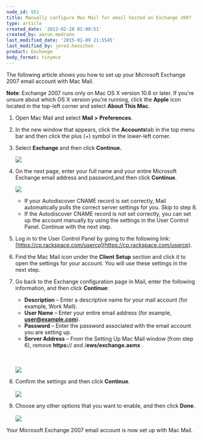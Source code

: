 ```yaml
---
node_id: 951
title: Manually configure Mac Mail for email hosted on Exchange 2007
type: article
created_date: '2012-02-28 01:09:51'
created_by: aaron.medrano
last_modified_date: '2015-01-09 21:5545'
last_modified_by: jered.heeschen
product: Exchange
body_format: tinymce
---
```


The following article shows you how to set up your Microsoft Exchange
2007 email account with Mac Mail.

**Note**: Exchange 2007 runs only on Mac OS X version 10.6 or later. If
you're unsure about which OS X version you're running, click the
**Apple** icon located in the top-left corner and select **About This
Mac**.

1.  Open Mac Mail and select **Mail \>** **Preferences**.
2.  In the new window that appears, click the **Accounts**tab in the top
    menu bar and then click the plus (+) symbol in the lower-left
    corner.
3.  Select **Exchange** and then click **Continue.**

    ![](/knowledge_center/sites/default/files/field/image/MM071.png)

4.  On the next page, enter your full name and your entire Microsoft
    Exchange email address and password,and then click **Continue**.

    ![](/knowledge_center/sites/default/files/field/image/MM072.png)

    -   If your Autodiscover CNAME record is set correctly, Mail
        automatically pulls the correct server settings for you. Skip to
        step 8.
    -   If the Autodiscover CNAME record is not set correctly, you can
        set up the account manually by using the settings in the User
        Control Panel. Continue with the next step.

5.  Log in to the User Control Panel by going to the following link:
    [https://cp.rackspace.com/usercp](https://cp.rackspace.com/usercp).
6.  Find the Mac Mail icon under the **Client Setup** section and click
    it to open the settings for your account. You will use these
    settings in the next step.
7.  Go back to the Exchange configuration page in Mail, enter the
    following information, and then click **Continue**:
    -   **Description** &ndash; Enter a descriptive name for your mail account
        (for example, Work Mail).
    -   **User Name** &ndash; Enter your entire email address (for example,
        **user@example.com**).
    -   **Password** &ndash; Enter the password associated with the email
        account you are setting up.
    -   **Server Address** &ndash; From the Setting Up Mac Mail window (from
        step 6), remove **https:**// and /**ews/exchange.asmx** .

    \
     \
     ![](/knowledge_center/sites/default/files/field/image/MM073.png)
8.  Confirm the settings and then click **Continue**.\
     \
     ![](/knowledge_center/sites/default/files/field/image/MM074.png)
9.  Choose any other options that you want to enable, and then click
    **Done**.\
     \
     ![](/knowledge_center/sites/default/files/field/image/MM075.png)

Your Microsoft Exchange 2007 email account is now set up with Mac Mail.


